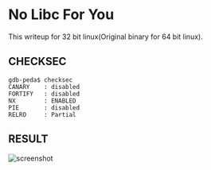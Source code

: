 # No Libc For You
This writeup for 32 bit linux(Original binary for 64 bit linux).

## CHECKSEC
```
gdb-peda$ checksec
CANARY    : disabled
FORTIFY   : disabled
NX        : ENABLED
PIE       : disabled
RELRO     : Partial
```
## RESULT
![screenshot](https://user-images.githubusercontent.com/16120472/31752845-cf979e80-b495-11e7-8d56-a6ff9f57de89.png)
